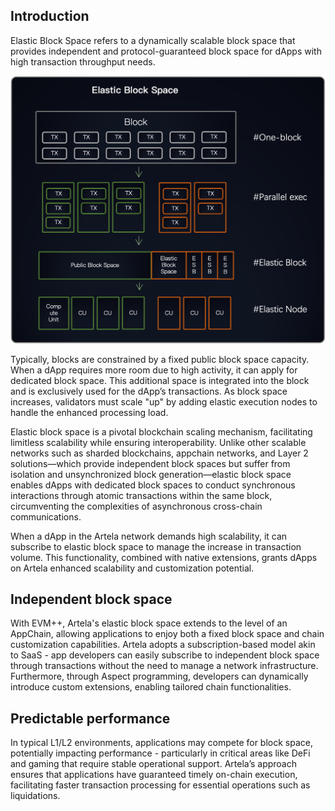 ## Introduction

Elastic Block Space refers to a dynamically scalable block space that provides independent and protocol-guaranteed block space for dApps with high transaction throughput needs.

![seventy_p](./img/parallel3.png)

Typically, blocks are constrained by a fixed public block space capacity. When a dApp requires more room due to high activity, it can apply for dedicated block space. This additional space is integrated into the block and is exclusively used for the dApp’s transactions. As block space increases, validators must scale "up" by adding elastic execution nodes to handle the enhanced processing load.

Elastic block space is a pivotal blockchain scaling mechanism, facilitating limitless scalability while ensuring interoperability. Unlike other scalable networks such as sharded blockchains, appchain networks, and Layer 2 solutions—which provide independent block spaces but suffer from isolation and unsynchronized block generation—elastic block space enables dApps with dedicated block spaces to conduct synchronous interactions through atomic transactions within the same block, circumventing the complexities of asynchronous cross-chain communications.

When a dApp in the Artela network demands high scalability, it can subscribe to elastic block space to manage the increase in transaction volume. This functionality, combined with native extensions, grants dApps on Artela enhanced scalability and customization potential.

## Independent block space

With EVM++, Artela's elastic block space extends to the level of an AppChain, allowing applications to enjoy both a fixed block space and chain customization capabilities. Artela adopts a subscription-based model akin to SaaS - app developers can easily subscribe to independent block space through transactions without the need to manage a network infrastructure. Furthermore, through Aspect programming, developers can dynamically introduce custom extensions, enabling tailored chain functionalities.

## Predictable performance

In typical L1/L2 environments, applications may compete for block space, potentially impacting performance - particularly in critical areas like DeFi and gaming that require stable operational support. Artela’s approach ensures that applications have guaranteed timely on-chain execution, facilitating faster transaction processing for essential operations such as liquidations.
